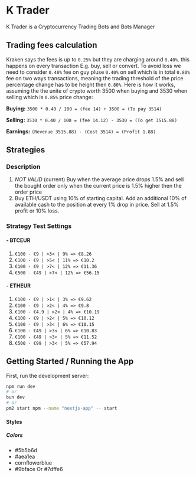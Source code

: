 # K Trader

K Trader is a Cryptocurrency Trading Bots and Bots Manager

## Trading fees calculation

Kraken says the fees is up to `0.25%` but they are charging around `0.40%`. this happens on every transaction E.g. buy, sell or convert. To avoid loss we need to consider `0.40%` fee on guy pluse `0.40%` on sell which is in total `0.80%` fee on two ways transactions, meaning the trading threshold of the price percentage change has to be height then `0.80%`. Here is how it works, assuming the the unite of crypto worth 3500 when buying and 3530 when selling which is `0.85%` price change:

**Buying:** `3500 * 0.40 / 100 = (fee 14) + 3500 = (To pay 3514)`

**Selling:** `3530 * 0.40 / 100 = (fee 14.12) - 3530 = (To get 3515.88)`

**Earnings:** `(Revenue 3515.88) - (Cost 3514) = (Profit 1.88)`

## Strategies

### Description

1. _NOT VALID_ (current) Buy when the average price drops 1.5% and sell the bought order only when the current price is 1.5% higher then the order price
1. Buy ETH/USDT using 10% of starting capital. Add an additional 10% of available cash to the position at every 1% drop in price. Sell at 1.5% profit or 10% loss.

### Strategy Test Settings

#### - BTCEUR

1. `€100 - €9 | >3< | 9% => €8.26`
1. `€100 - €9 | >5< | 11% => €10.2`
1. `€100 - €9 | >7< | 12% => €11.36`
1. `€500 - €49 | >7< | 12% => €56.15`

#### - ETHEUR

1. `€100 - €9 | >1< | 3% => €9.62`
1. `€100 - €9 | >2< | 4% => €9.8`
1. `€100 - €4.9 | >2< | 4% => €10.19`
1. `€100 - €9 | >2< | 5% => €10.12`
1. `€100 - €9 | >3< | 6% => €10.15`
1. `€100 - €49 | >3< | 6% => €10.83`
1. `€100 - €49 | >3< | 5% => €11.52`
1. `€500 - €99 | >3< | 5% => €57.94`

## Getting Started / Running the App

First, run the development server:

```bash
npm run dev
# or
bun dev
# or
pm2 start npm --name "nextjs-app" -- start
```

#### Styles

##### Colors

- #5b5b6d
- #aea1ea
- cornflowerblue
- #9bface Or #7dffe6
